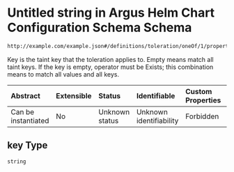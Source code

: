 # Untitled string in Argus Helm Chart Configuration Schema Schema

```txt
http://example.com/example.json#/definitions/toleration/oneOf/1/properties/key
```

Key is the taint key that the toleration applies to. Empty means match all taint keys. If the key is empty, operator must be Exists; this combination means to match all values and all keys.

| Abstract            | Extensible | Status         | Identifiable            | Custom Properties | Additional Properties | Access Restrictions | Defined In                                                        |
| :------------------ | :--------- | :------------- | :---------------------- | :---------------- | :-------------------- | :------------------ | :---------------------------------------------------------------- |
| Can be instantiated | No         | Unknown status | Unknown identifiability | Forbidden         | Allowed               | none                | [values.schema.json\*](values.schema.json "open original schema") |

## key Type

`string`
